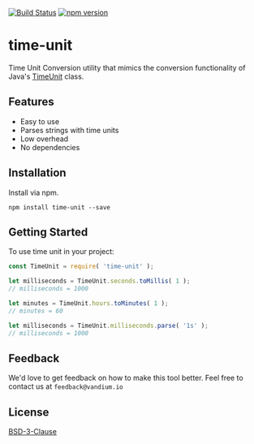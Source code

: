 [![Build Status](https://travis-ci.org/vandium-io/time-unit.svg?branch=master)](https://travis-ci.org/vandium-io/time-unit)
[![npm version](https://badge.fury.io/js/time-unit.svg)](https://badge.fury.io/js/time-unit)

# time-unit

Time Unit Conversion utility that mimics the conversion functionality of Java's [TimeUnit](https://docs.oracle.com/javase/8/docs/api/java/util/concurrent/TimeUnit.html) class.

## Features

* Easy to use
* Parses strings with time units
* Low overhead
* No dependencies

## Installation

Install via npm.

	npm install time-unit --save

## Getting Started

To use time unit in your project:

```js
const TimeUnit = require( 'time-unit' );

let milliseconds = TimeUnit.seconds.toMillis( 1 );
// milliseconds = 1000

let minutes = TimeUnit.hours.toMinutes( 1 );
// minutes = 60

let milliseconds = TimeUnit.milliseconds.parse( '1s' );
// milliseconds = 1000
```

## Feedback

We'd love to get feedback on how to make this tool better. Feel free to contact us at `feedback@vandium.io`


## License

[BSD-3-Clause](https://en.wikipedia.org/wiki/BSD_licenses)
